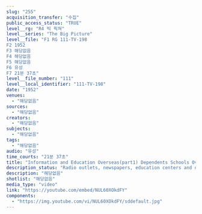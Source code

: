 ```yaml
---
slug: "255"
acquisition_transfer: "수집"
public_access_status: "TRUE"
level__rg: "R4 빅 픽쳐"
level__series: "The Big Picture"
level__file: "F1 RG 111-TV-198
F2 1952
F3 해당없음
F4 해당없음
F5 해당없음
F6 유성
F7 21분 37초"
level__file_number: "111"
level__local_identifier: "111-TV-198"
date: "1952"
venues: 
  - "해당없음"
sources: 
  - "해당없음"
creators: 
  - "해당없음"
subjects: 
  - "해당없음"
tags: 
  - "해당없음"
audio: "유성"
time_courts: "21분 37초"
title: "Information and Education Overseas(part1) Dependents Schools Overseas(part2) 1"
description_status: "Radio outlets, newspapers, education centers and other Information and Education facilities available overseas for the military plus a look at the dependents schools overseas."
description: "해당없음"
shotlist: "해당없음"
media_type: "video"
link: "https://youtube.com/embed/NUL60XOkdFY"
components: 
  - "https://img.youtube.com/vi/NUL60XOkdFY/sddefault.jpg"
---
```

